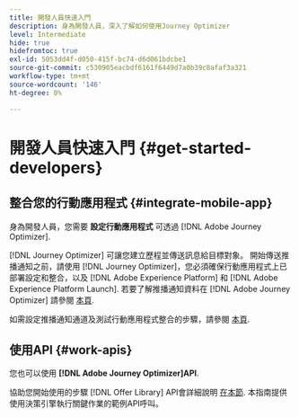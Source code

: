 ```yaml
---
title: 開發人員快速入門
description: 身為開發人員，深入了解如何使用Journey Optimizer
level: Intermediate
hide: true
hidefromtoc: true
exl-id: 5053dd4f-d050-415f-bc74-d6d061bdcbe1
source-git-commit: c530905eacbdf6161f6449d7a0b39c8afaf3a321
workflow-type: tm+mt
source-wordcount: '146'
ht-degree: 0%

---
```


# 開發人員快速入門 {#get-started-developers}

## 整合您的行動應用程式 {#integrate-mobile-app}

身為開發人員，您需要 **設定行動應用程式** 可透過 [!DNL Adobe Journey Optimizer].

[!DNL Journey Optimizer] 可讓您建立歷程並傳送訊息給目標對象。 開始傳送推播通知之前，請使用 [!DNL Journey Optimizer]，您必須確保行動應用程式上已部署設定和整合，以及 [!DNL Adobe Experience Platform] 和 [!DNL Adobe Experience Platform Launch]. 若要了解推播通知資料在 [!DNL Adobe Journey Optimizer] 請參閱 [本頁](../../configuration/push-gs.md).

如需設定推播通知通道及測試行動應用程式整合的步驟，請參閱 [本頁](../../configuration/push-configuration.md).

## 使用API {#work-apis}

您也可以使用 **[!DNL Adobe Journey Optimizer]API**.

協助您開始使用的步驟 [!DNL Offer Library] API會詳細說明 [在本節](../../offers/api-reference/getting-started.md). 本指南提供使用決策引擎執行關鍵作業的範例API呼叫。
